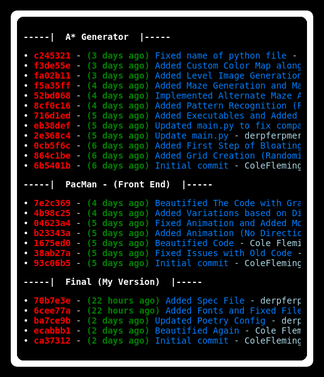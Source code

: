 <div id="git-log">
<pre>
<strong>-----|  A* Generator  |-----</strong>
</pre>

<pre>
• <span class=" bold foreground-4">c245321</span> - <span class=" bold foreground-2">(3 days ago)</span> <span class=" foreground-7">Fixed name of python file</span> <span class=" faint foreground-7">- Cole Fleming</span><span class=" bold foreground-3"> (HEAD -&gt; master, origin/master, origin/HEAD)</span>
• <span class=" bold foreground-4">f3de55e</span> - <span class=" bold foreground-2">(3 days ago)</span> <span class=" foreground-7">Added Custom Color Map along with image generation functions and troubleshooting.</span> <span class=" faint foreground-7">- Cole Fleming</span><span class=" bold foreground-3"></span>
• <span class=" bold foreground-4">fa02b11</span> - <span class=" bold foreground-2">(3 days ago)</span> <span class=" foreground-7">Added Level Image Generation</span> <span class=" faint foreground-7">- Cole Fleming</span><span class=" bold foreground-3"></span>
• <span class=" bold foreground-4">f5a35ff</span> - <span class=" bold foreground-2">(4 days ago)</span> <span class=" foreground-7">Added Maze Generation and Made Sure ending position was at the coordinate that matches zero, that is the furthest away from the starting point</span> <span class=" faint foreground-7">- Cole Fleming</span><span class=" bold foreground-3"></span>
• <span class=" bold foreground-4">52bd068</span> - <span class=" bold foreground-2">(4 days ago)</span> <span class=" foreground-7">Implemented Alternate Maze Algorithms, and added system argument &quot;-r&quot;, which will change the maze generation to my original algorithm, a random generation equation.</span> <span class=" faint foreground-7">- Cole Fleming</span><span class=" bold foreground-3"></span>
• <span class=" bold foreground-4">8cf0c16</span> - <span class=" bold foreground-2">(4 days ago)</span> <span class=" foreground-7">Added Pattern Recognition (For Traps)</span> <span class=" faint foreground-7">- Cole Fleming</span><span class=" bold foreground-3"></span>
• <span class=" bold foreground-4">716d1ed</span> - <span class=" bold foreground-2">(5 days ago)</span> <span class=" foreground-7">Added Executables and Added More Options to System Arguments</span> <span class=" faint foreground-7">- derpferpmerp</span><span class=" bold foreground-3"></span>
• <span class=" bold foreground-4">eb38def</span> - <span class=" bold foreground-2">(5 days ago)</span> <span class=" foreground-7">Updated main.py to fix compatibility issues with system arguments</span> <span class=" faint foreground-7">- derpferpmerp</span><span class=" bold foreground-3"></span>
• <span class=" bold foreground-4">2e368c4</span> - <span class=" bold foreground-2">(5 days ago)</span> <span class=" foreground-7">Update main.py</span> <span class=" faint foreground-7">- derpferpmerp</span><span class=" bold foreground-3"></span>
• <span class=" bold foreground-4">0cb5f6c</span> - <span class=" bold foreground-2">(6 days ago)</span> <span class=" foreground-7">Added First Step of Bloating Algorithm, Need to add infinite recursion next, although its a bit late for me</span> <span class=" faint foreground-7">- Cole Fleming</span><span class=" bold foreground-3"></span>
• <span class=" bold foreground-4">864c1be</span> - <span class=" bold foreground-2">(6 days ago)</span> <span class=" foreground-7">Added Grid Creation (Randomized, No Grouping) and also added the ability to grab the data value of nearby squares relative to a coordinate</span> <span class=" faint foreground-7">- Cole Fleming</span><span class=" bold foreground-3"></span>
• <span class=" bold foreground-4">6b5401b</span> - <span class=" bold foreground-2">(6 days ago)</span> <span class=" foreground-7">Initial commit</span> <span class=" faint foreground-7">- ColeFleming</span><span class=" bold foreground-3"></span>
</pre>

<pre>
<strong>-----|  PacMan - (Front End)  |-----</strong>
</pre>

<pre>
• <span class=" bold foreground-4">7e2c369</span> - <span class=" bold foreground-2">(4 days ago)</span> <span class=" foreground-7">Beautified The Code with Gray, then YAPF, then ran it through regex to convert to tabs.</span> <span class=" faint foreground-7">- Cole Fleming</span><span class=" bold foreground-3"> (HEAD -&gt; master, origin/master, origin/HEAD)</span>
• <span class=" bold foreground-4">4b98c25</span> - <span class=" bold foreground-2">(4 days ago)</span> <span class=" foreground-7">Added Variations based on Direction for Image Switching</span> <span class=" faint foreground-7">- Cole Fleming</span><span class=" bold foreground-3"></span>
• <span class=" bold foreground-4">04623a4</span> - <span class=" bold foreground-2">(5 days ago)</span> <span class=" foreground-7">Fixed Animation and Added Modulus Variable for Speed</span> <span class=" faint foreground-7">- Cole Fleming</span><span class=" bold foreground-3"></span>
• <span class=" bold foreground-4">b23343a</span> - <span class=" bold foreground-2">(5 days ago)</span> <span class=" foreground-7">Added Animation (No Direction Changing Yet)</span> <span class=" faint foreground-7">- Cole Fleming</span><span class=" bold foreground-3"></span>
• <span class=" bold foreground-4">1675ed0</span> - <span class=" bold foreground-2">(5 days ago)</span> <span class=" foreground-7">Beautified Code</span> <span class=" faint foreground-7">- Cole Fleming</span><span class=" bold foreground-3"></span>
• <span class=" bold foreground-4">38ab27a</span> - <span class=" bold foreground-2">(5 days ago)</span> <span class=" foreground-7">Fixed Issues with Old Code</span> <span class=" faint foreground-7">- Cole Fleming</span><span class=" bold foreground-3"></span>
• <span class=" bold foreground-4">93c06b5</span> - <span class=" bold foreground-2">(5 days ago)</span> <span class=" foreground-7">Initial commit</span> <span class=" faint foreground-7">- ColeFleming</span><span class=" bold foreground-3"></span>
</pre>

<pre>
<strong>-----|  Final (My Version)  |-----</strong>
</pre>

<pre>
• <span class=" bold foreground-4">70b7e3e</span> - <span class=" bold foreground-2">(22 hours ago)</span> <span class=" foreground-7">Added Spec File</span> <span class=" faint foreground-7">- derpferpmerp</span><span class=" bold foreground-3"> (HEAD -&gt; master, origin/master, origin/HEAD)</span>
• <span class=" bold foreground-4">6cee77a</span> - <span class=" bold foreground-2">(22 hours ago)</span> <span class=" foreground-7">Added Fonts and Fixed File Path issues with cross device compatibility</span> <span class=" faint foreground-7">- Cole Fleming</span><span class=" bold foreground-3"></span>
• <span class=" bold foreground-4">ba7ce9b</span> - <span class=" bold foreground-2">(2 days ago)</span> <span class=" foreground-7">Updated Poetry Config</span> <span class=" faint foreground-7">- derpferpmerp</span><span class=" bold foreground-3"></span>
• <span class=" bold foreground-4">ecabbb1</span> - <span class=" bold foreground-2">(2 days ago)</span> <span class=" foreground-7">Beautified Again</span> <span class=" faint foreground-7">- Cole Fleming</span><span class=" bold foreground-3"></span>
• <span class=" bold foreground-4">ca37312</span> - <span class=" bold foreground-2">(2 days ago)</span> <span class=" foreground-7">Initial commit</span> <span class=" faint foreground-7">- ColeFleming</span><span class=" bold foreground-3"></span>
</pre>
</div>

<style>

html { background-color: black; color: white; }
.foreground-1 { color: darkred; }
.foreground-2 { color: darkgreen; }
.foreground-3 { color: darkgoldenrod; }
.foreground-4 { color: darkred; }
.foreground-5 { color: darkmagenta; }
.foreground-6 { color: darkcyan; }
.foreground-7 { color: rgba(0, 127, 255, 10); }
.faint.foreground-7 { color: lightblue; }
.bold.foreground-1 { color: red; font-weight: bold; }
.bold.foreground-2 { color: green; font-weight: bold; }
.bold.foreground-3 { color: goldenrod; font-weight: bold; }
.bold.foreground-4 { color: red; font-weight: bold; }
.bold.foreground-5 { color: magenta; font-weight: bold; }
.bold.foreground-6 { color: cyan; font-weight: bold; }
.bold.foreground-7 { color: gray; font-weight: bold; }

#git-log {
	padding: 10px;
	margin:10px;
	border:10px solid white;
	border-radius:10px;
	background:
	radial-gradient(farthest-side at bottom right,transparent 98%,white 100%) top left,
	radial-gradient(farthest-side at top    right,transparent 98%,white 100%) bottom left,
	radial-gradient(farthest-side at bottom left ,transparent 98%,white 100%) top right,
	radial-gradient(farthest-side at top    left ,transparent 98%,white 100%) bottom right,
	black;
	background-size:10px 10px;
	background-repeat:no-repeat;
	background-origin:padding-box;
}
</style>

